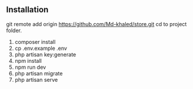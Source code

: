 
## Installation
git remote add origin https://github.com/Md-khaled/store.git
cd to project folder.

1. composer install
2. cp .env.example .env
3. php artisan key:generate
4. npm install
5. npm run dev
6. php artisan migrate
7. php artisan serve

